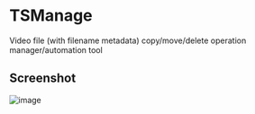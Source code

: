 # TSManage
Video file (with filename metadata) copy/move/delete operation manager/automation tool

## Screenshot

![image](https://user-images.githubusercontent.com/26180919/197361121-d3e89808-c140-4a92-ae84-6c180ded9fbb.png)
